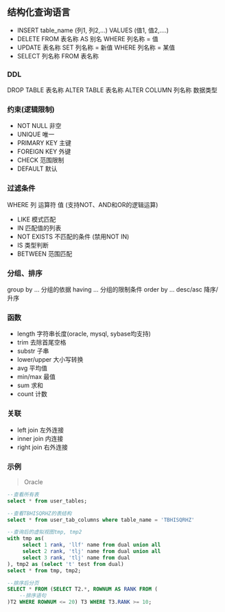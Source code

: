 ## 结构化查询语言
- INSERT table_name (列1, 列2,...) VALUES (值1, 值2,....)
- DELETE FROM 表名称 AS 别名 WHERE 列名称 = 值
- UPDATE 表名称 SET 列名称 = 新值 WHERE 列名称 = 某值
- SELECT 列名称 FROM 表名称

### DDL
DROP TABLE 表名称
ALTER TABLE 表名称 ALTER COLUMN 列名称 数据类型

### 约束(逻辑限制)
- NOT NULL 非空
- UNIQUE 唯一
- PRIMARY KEY 主键
- FOREIGN KEY 外键
- CHECK 范围限制
- DEFAULT 默认

### 过滤条件
WHERE 列 运算符 值  (支持NOT、AND和OR的逻辑运算)
- LIKE 模式匹配
- IN 匹配值的列表
- NOT EXISTS 不匹配的条件 (禁用NOT IN)
- IS 类型判断
- BETWEEN 范围匹配
### 分组、排序
group by … 分组的依据
having … 分组的限制条件
order by … desc/asc 降序/升序

### 函数
- length 字符串长度(oracle, mysql, sybase均支持)
- trim 去除首尾空格
- substr 子串
- lower/upper 大小写转换
- avg 平均值
- min/max 最值
- sum 求和
- count 计数

### 关联
- left join 左外连接
- inner join 内连接
- right join 右外连接

### 示例
> Oracle
```sql
--查看所有表
select * from user_tables;

--查看TBHISQRHZ的表结构
select * from user_tab_columns where table_name = 'TBHISQRHZ'

--查询后的虚拟视图tmp, tmp2
with tmp as(
     select 1 rank, 'llf' name from dual union all
     select 2 rank, 'tlj' name from dual union all
     select 3 rank, 'tlj' name from dual
), tmp2 as (select 't' test from dual)
select * from tmp, tmp2;

--排序后分页
SELECT * FROM (SELECT T2.*, ROWNUM AS RANK FROM (
	--排序语句 
)T2 WHERE ROWNUM <= 20) T3 WHERE T3.RANK >= 10;
```